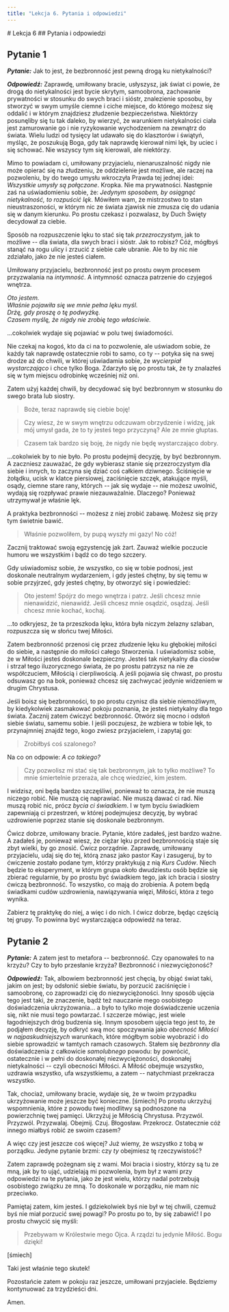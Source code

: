 ```yaml
---
title: "Lekcja 6. Pytania i odpowiedzi"
---
```


<div markdown="1" class="chHead">
# Lekcja 6
## Pytania i odpowiedzi

</div>

## Pytanie 1

***Pytanie:*** Jak to jest, że bezbronność jest pewną drogą ku nietykalności?

***Odpowiedź:*** Zaprawdę, umiłowany bracie, usłyszysz, jak świat ci powie, że drogą do nietykalności jest bycie skrytym, samoobrona, zachowanie prywatności w stosunku do swych  braci i sióstr, znalezienie sposobu, by stworzyć w swym umyśle ciemne i ciche miejsce, do którego możesz się oddalić i w którym znajdziesz złudzenie bezpieczeństwa. Niektórzy posunęliby się tu tak daleko, by wierzyć, że warunkiem nietykalności ciała jest zamurowanie go i nie ryzykowanie wychodzeniem na zewnątrz do świata. Wielu ludzi od tysięcy lat udawało się do klasztorów i świątyń, myśląc, że poszukują Boga, gdy tak naprawdę kierował nimi lęk, by uciec i się schować. Nie wszyscy tym się kierowali, ale niektórzy.

Mimo to powiadam ci, umiłowany przyjacielu, nienaruszalność nigdy nie może opierać się na złudzeniu, że oddzielenie jest możliwe, ale raczej na pozwoleniu, by do twego umysłu wkroczyła Prawda tej jednej idei: *Wszystkie umysły są połączone*. Kropka. Nie ma prywatności. Następnie zaś na uświadomieniu sobie, że: *Jedynym sposobem, by osiągnąć nietykalność, to rozpuścić lęk*. Mówiłem wam, że mistrzostwo to stan nieustraszoności, w którym nic ze świata zjawisk nie zmusza cię do udania się w danym kierunku. Po prostu czekasz i pozwalasz, by Duch Święty decydował za ciebie.

Sposób na rozpuszczenie lęku to stać się tak *przezroczystym*, jak to możliwe -- dla świata, dla swych braci i sióstr. Jak to robisz? Cóż, mógłbyś stanąć na rogu ulicy i zrzucić z siebie całe ubranie. Ale to by nic nie zdziałało, jako że nie jesteś ciałem.

Umiłowany przyjacielu, bezbronność jest po prostu owym procesem przyzwalania na *intymność*. A intymność oznacza patrzenie do czyjegoś wnętrza.

*Oto jestem.*<br>*Właśnie pojawiła się we mnie pełna lęku myśl.*<br>*Drżę, gdy proszę o tę podwyżkę.*<br>*Czasem myślę, że nigdy nie zrobię tego właściwie.*

&hellip;cokolwiek wydaje się pojawiać w polu twej świadomości.

Nie czekaj na kogoś, kto da ci na to pozwolenie, ale uświadom sobie, że każdy tak naprawdę ostatecznie robi to samo, co ty -- potyka się na swej drodze aż do chwili, w której uświadamia sobie, że *wycierpiał wystarczająco* i chce tylko Boga. Zdarzyło się po prostu tak, że ty znalazłeś się w tym miejscu odrobinkę wcześniej niż oni.

Zatem użyj każdej chwili, by decydować się być bezbronnym w stosunku do swego brata lub siostry.

> Boże, teraz naprawdę się ciebie boję!

> Czy wiesz, że w swym wnętrzu odczuwam obrzydzenie i widzę, jak mój umysł gada, że to ty jesteś tego przyczyną? Ale ze mnie głuptas.

> Czasem tak bardzo się boję, że nigdy nie będę wystarczająco dobry.

&hellip;cokolwiek by to nie było. Po prostu podejmij decyzję, by być bezbronnym. A zaczniesz zauważać, że gdy wybierasz stanie się przezroczystym dla siebie i innych, to zaczyna się dziać coś całkiem dziwnego. Ściśnięcie w żołądku, ucisk w klatce piersiowej, zaciśnięcie szczęk, atakujące myśli, osądy, ciemne stare rany, których -- jak się wydaje -- nie możesz uwolnić, wydają się rozpływać prawie niezauważalnie. Dlaczego? Ponieważ utrzymywał je właśnie lęk.

A praktyka bezbronności -- możesz z niej zrobić zabawę. Możesz się przy tym świetnie bawić.

> Właśnie pozwoliłem, by pupą wyszły mi gazy! No cóż!

Zacznij traktować swoją egzystencję jak żart. Zauważ wielkie poczucie humoru we wszystkim i bądź co do tego szczery.

Gdy uświadomisz sobie, że wszystko, co się w tobie podnosi, jest doskonale neutralnym wydarzeniem, i gdy jesteś chętny, by się temu w sobie przyjrzeć, gdy jesteś chętny, by otworzyć się i powiedzieć:

> Oto jestem! Spójrz do mego wnętrza i patrz. Jeśli chcesz mnie nienawidzić, nienawidź. Jeśli chcesz mnie osądzić, osądzaj. Jeśli chcesz mnie kochać, kochaj.

&hellip;to odkryjesz, że ta przeszkoda lęku, która była niczym żelazny szlaban, rozpuszcza się w słońcu twej Miłości.

Zatem bezbronność przenosi cię przez złudzenie lęku ku głębokiej miłości do siebie, a następnie do miłości całego Stworzenia. I uświadomisz sobie, że w Miłości jesteś doskonale bezpieczny. Jesteś tak nietykalny dla ciosów i strzał tego iluzorycznego świata, że po prostu patrzysz na nie ze współczuciem, Miłością i cierpliwością. A jeśli pojawia się chwast, po prostu odsuwasz go na bok, ponieważ chcesz się zachwycać jedynie widzeniem w drugim Chrystusa.

Jeśli boisz się bezbronności, to po prostu czynisz dla siebie niemożliwym, by kiedykolwiek zasmakować pokoju poznania, że jesteś nietykalny dla tego świata. Zacznij zatem ćwiczyć bezbronność. Otwórz się mocno i odsłoń siebie światu, samemu sobie. I jeśli poczujesz, że wzbiera w tobie lęk, to przynajmniej znajdź tego, kogo zwiesz przyjacielem, i zapytaj go:

> Zrobiłbyś coś szalonego?

Na co on odpowie: *A co takiego?*

> Czy pozwolisz mi stać się tak bezbronnym, jak to tylko możliwe? To mnie śmiertelnie przeraża, ale chcę wiedzieć, kim jestem.

I widzisz, oni będą bardzo szczęśliwi, ponieważ to oznacza, że nie muszą niczego robić. Nie muszą cię naprawiać. Nie muszą dawać ci rad. Nie muszą robić nic, prócz *bycia ci świadkiem*. I w tym byciu świadkiem zapewniają ci przestrzeń, w której podejmujesz decyzję, by wybrać uzdrowienie poprzez stanie się doskonale bezbronnym.

Ćwicz dobrze, umiłowany bracie. Pytanie, które zadałeś, jest bardzo ważne. A zadałeś je, ponieważ wiesz, że ciężar lęku przed bezbronnością staje się zbyt wielki, by go znosić. Ćwicz porządnie. Zaprawdę, umiłowany przyjacielu, udaj się do tej, którą znasz jako pastor Kay i zasugeruj, by to ćwiczenie zostało podane tym, którzy praktykują z nią *Kurs Cudów*. Niech będzie to eksperyment, w którym grupa około dwudziestu osób będzie się zbierać regularnie, by po prostu być świadkiem tego, jak ich bracia i siostry ćwiczą bezbronność. To wszystko, co mają do zrobienia. A potem będą świadkami cudów uzdrowienia, nawiązywania więzi, Miłości, która z tego wynika.

Zabierz tę praktykę do niej, a więc i do nich. I ćwicz dobrze, będąc częścią tej grupy. To powinna być wystarczająca odpowiedź na teraz.



## Pytanie 2

***Pytanie:*** A zatem jest to metafora -- bezbronność. Czy opanowałeś to na krzyżu? Czy to było przesłanie krzyża? Bezbronność i niezwyciężoność?

***Odpowiedź:*** Tak, albowiem bezbronność jest chęcią, by objąć świat taki, jakim on jest; by odsłonić siebie światu, by porzucić zaciśnięcie i samoobronę, co zaprowadzi cię do niezwyciężoności. Inny sposób ujęcia tego jest taki, że znaczenie, bądź też nauczanie mego osobistego doświadczenia ukrzyżowania&hellip; a było to tylko moje doświadczenie uczenia się, nikt nie musi tego powtarzać. I szczerze mówiąc, jest wiele łagodniejszych dróg budzenia się. Innym sposobem ujęcia tego jest to, że podjąłem decyzję, by odkryć swą moc spoczywania jako *obecność Miłości* w *najpaskudniejszych* warunkach, które mógłbym sobie wyobrazić i do siebie sprowadzić w tamtych ramach czasowych. Stałem się *bezbronny* dla doświadczenia z całkowicie *samolubnego* powodu: by powrócić, ostatecznie i w pełni do doskonałej niezwyciężoności, doskonałej nietykalności -- czyli obecności Miłości. A Miłość obejmuje wszystko, uzdrawia wszystko, ufa wszystkiemu, a zatem -- natychmiast przekracza wszystko.

Tak, chociaż, umiłowany bracie, wydaje się, że w twoim przypadku ukrzyżowanie może jeszcze być konieczne. [śmiech] Po prostu ukrzyżuj wspomnienia, które z powodu twej modlitwy są podnoszone na powierzchnię twej pamięci. Ukrzyżuj je Miłością Chrystusa. Przyzwól. Przyzwól. Przyzwalaj. Obejmij. Czuj. Błogosław. Przekrocz. Ostatecznie cóż innego miałbyś robić ze swoim czasem?

A więc czy jest jeszcze coś więcej? Już wiemy, że wszystko z tobą w porządku. Jedyne pytanie brzmi: czy *ty* obejmiesz tę rzeczywistość?

Zatem zaprawdę pożegnam się z wami. Moi bracia i siostry, którzy są tu ze mną, jak by to ująć, udzielają mi pozwolenia, bym był z wami przy odpowiedzi na te pytania, jako że jest wielu, którzy nadal potrzebują osobistego związku ze mną. To doskonale w porządku, nie mam nic przeciwko.

Pamiętaj zatem, kim jesteś. I gdziekolwiek byś nie był w tej chwili, czemuż byś nie miał porzucić swej powagi? Po prostu po to, by się zabawić! I po prostu chwycić się myśli:

> Przebywam w Królestwie mego Ojca. A rządzi tu jedynie Miłość. Bogu dzięki!

[śmiech]

Taki jest właśnie tego skutek!

Pozostańcie zatem w pokoju raz jeszcze, umiłowani przyjaciele. Będziemy kontynuować za trzydzieści dni.

Amen.

